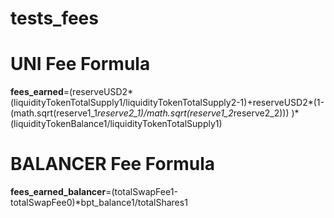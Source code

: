 # tests_fees

# UNI Fee Formula

**fees_earned**=(reserveUSD2*(liquidityTokenTotalSupply1/liquidityTokenTotalSupply2-1)+reserveUSD2*(1-(math.sqrt(reserve1_1*reserve2_1)/math.sqrt(reserve1_2*reserve2_2))) )*(liquidityTokenBalance1/liquidityTokenTotalSupply1)





# BALANCER Fee Formula

**fees_earned_balancer**=(totalSwapFee1-totalSwapFee0)*bpt_balance1/totalShares1
